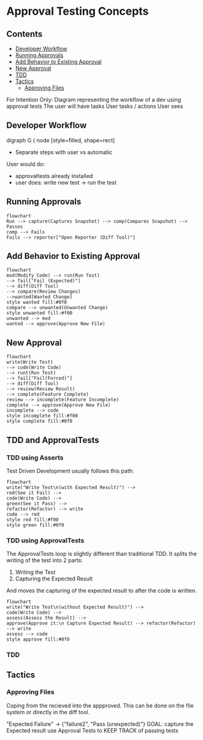 # Approval Testing Concepts

<!-- toc -->
## Contents

  * [Developer Workflow](#developer-workflow)
  * [Running Approvals](#running-approvals)
  * [Add Behavior to Existing Approval](#add-behavior-to-existing-approval)
  * [New Approval](#new-approval)
  * [TDD](#tdd)
  * [Tactics](#tactics)
    * [Approving Files](#approving-files)<!-- endToc -->

For Intention Only:
Diagram representing the workflow of a dev using approval tests
The user will have tasks
User tasks / actions
User sees

## Developer Workflow
digraph G { node [style=filled, shape=rect]

* Separate steps with user vs automatic

User would do:
- approvaltests already installed
- user does: write new test -> run the test

## Running Approvals
```mermaid
flowchart
Run --> capture(Captures Snapshot) --> comp(Compares Snapshot) --> Passes 
comp --> Fails
Fails --> reporter["Open Reporter (Diff Tool)"]
```

## Add Behavior to Existing Approval
```mermaid
flowchart
mod(Modify Code) --> run(Run Test)
--> fail["Fail (Expected)"]  
--> diff(Diff Tool)  
--> compare(Review Changes)
-->wanted[Wanted Change]
style wanted fill:#0f0
compare --> unwanted(Unwanted Change)
style unwanted fill:#f00
unwanted --> mod
wanted --> approve(Approve New File)
```

## New Approval
```mermaid
flowchart
write(Write Test) 
--> code(Write Code) 
--> runt(Run Test) 
--> fail["Fail(Forced)"]
--> diff(Diff Tool)
--> review(Review Result)
--> complete(Feature Complete)
review --> incomplete(Feature Incomplete)
complete --> approve(Approve New File)
incomplete --> code
style incomplete fill:#f00
style complete fill:#0f0
```


## TDD and ApprovalTests

### TDD using Asserts
Test Driven Development usually follows this path:
```mermaid
flowchart
write("Write Test\n(with Expected Result)") --> 
red(See it Fail) --> 
code(Write Code) --> 
green(See it Pass) --> 
refactor(Refactor) --> write
code --> red
style red fill:#f00
style green fill:#0f0
```

### TDD using ApprovalTests
The ApprovalTests loop is slightly different than traditional TDD.
It splits the writing of the test into 2 parts:
1. Writing the Test 
1. Capturing the Expected Result

And moves the capturing of the expected result to after the code is written.

```mermaid
flowchart
write("Write Test\n(without Expected Result)") -->
code(Write Code) -->
assess(Assess the Result) -->
approve(Approve it:\n Capture Expected Result) --> refactor(Refactor) --> write
assess --> code
style approve fill:#0f0
```

### TDD 

<extra notes here>

## Tactics

### Approving Files

Coping from the recieved into the appproved. This can be done on the file system or directly in the diff tool.

"Expected Failure"  -> {"failure2", "Pass (unexpected)"} 
GOAL:  capture the Expected result
use Approval Tests to KEEP TRACK of passing tests



